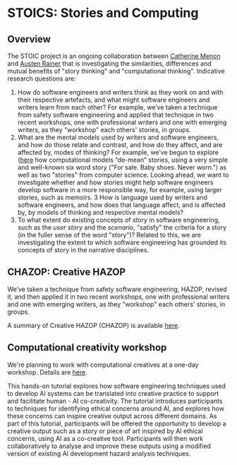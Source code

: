 # STOICS: Stories and Computing

## Overview

The STOIC project is an ongoing collaboration between [Catherine Menon](https://researchprofiles.herts.ac.uk/en/persons/catherine-menon) and [Austen Rainer](https://pure.qub.ac.uk/en/persons/austen-rainer) that is investigating the similarities, differences and mutual benefits of "story thinking" and "computational thinking". Indicative research questions are:

1. How do software engineers and writers think as they work on and with their respective artefacts, and what might software engineers and writers learn from each other? For example, we’ve taken a technique from safety software engineering and applied that technique in two recent workshops, one with professional writers and one with emerging writers, as they "workshop" each others' stories, in groups.
2. What are the mental models used by writers and software engineers, and how do those relate and contrast, and how do they affect, and are affected by, modes of thinking? For example, we’ve begun to explore ([here](https://ppig.org/files/2022-PPIG-33rd-rainer.pdf) how computational models “de-mean” stories, using a very simple and well-known six word story ("For sale. Baby shoes. Never worn.") as well as two "stories" from computer science. Looking ahead, we want to investigate whether and how stories might help software engineers develop software in a more responsible way, for example, using larger stories, such as memoirs.
3 How is language used by writers and software engineers, and how does that language affect, and is affected by, by models of thinking and respective mental models?
4. To what extent do existing concepts of _story_ in software engineering, such as the _user story_ and the _scenario_, "satisfy" the criteria for a story (in the fuller sense of the word "story")? Related to this, we are investigating the extent to which software engineering has grounded its concepts of story in the narrative disciplines.

## CHAZOP: Creative HAZOP

We’ve taken a technique from safety software engineering, HAZOP, revised it, and then applied it in two recent workshops, one with professional writers and one with emerging writers, as they "workshop" each others' stories, in groups.

A summary of Creative HAZOP (CHAZOP) is available [here](chazop.md).

## Computational creativity workshop

We're planning to work with computational creatives at a one-day workshop. Details are [here](iccc2024workshop.md).

This hands-on tutorial explores how software engineering techniques used to develop AI systems can be translated into creative practice to support and facilitate human - AI co-creativity. The tutorial introduces participants to techniques for identifying ethical concerns around AI, and explores how these concerns can inspire creative output across different domains. As part of this tutorial, participants will be offered the opportunity to develop a creative output such as a story or piece of art inspired by AI ethical concerns, using AI as a co-creative tool. Participants will then work collaboratively to analyse and improve these outputs using a modified version of existing AI development hazard analysis techniques. 
